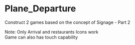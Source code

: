 # Plane_Departure
Construct 2 games based on the concept of Signage - Part 2

Note: Only Arrival and restaurants Icons work   
      Game can also has touch capability
